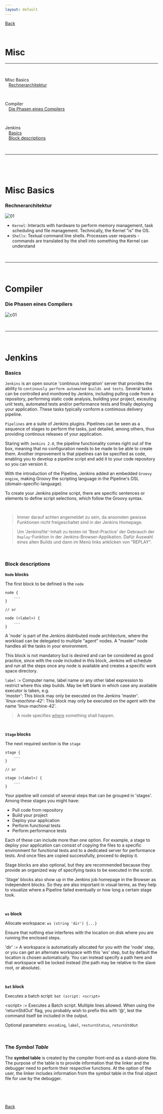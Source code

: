 ```yaml
---
layout: default
---
```


[Back](../)

&nbsp;

# Misc
---  

&nbsp;

Misc Basics  
&nbsp;&nbsp;&nbsp;[Rechnerarchitektur](#link001)

&nbsp;

Compiler  
&nbsp;&nbsp;&nbsp;[Die Phasen eines Compilers](#link002)

&nbsp;

Jenkins  
&nbsp;&nbsp;&nbsp;[Basics](#link003)  
&nbsp;&nbsp;&nbsp;[Block descriptions](#link004)  

&nbsp;

---

&nbsp;

&nbsp;

# Misc Basics

### <a name="link001"></a> Rechnerarchitektur
![01](../assets/pics/architecture.png)  

- `Kernel`: Interacts with hardware to perform memory management, task scheduling and file management. Technically, the Kernel "is" the OS.  
- `Shells`: Textual command line shells. Processes user requests - commands are translated by the shell into something the Kernel can understand

&nbsp;

---  

&nbsp;

# Compiler

### <a name="link002"></a> Die Phasen eines Compilers
![c01](../assets/pics/compiler_01.png)  

&nbsp;

---  

&nbsp;

# Jenkins

### <a name="link003"></a> Basics  

`Jenkins` is an open source 'continous integration' server that provides the ability to `continously perform automated builds and tests`. Several tasks can be controlled and monitored by Jenkins, including pulling code from a repository, performing static code analysis, building your project, exceuting unit tests, automated tests and/or performance tests and finally deploying your application. These tasks typically conform a contimous delivery pipeline.  

`Pipelines` are a suite of Jenkins plugins. Pipelines can be seen as a sequence of stages to perform the tasks, just detailed, among others, thus providing continous releases of your application.  

Staring with `Jenkins 2.0`, the pipeline functionality comes right out of the box, meaning that no configuration needs to be made to be able to create them. Another improvement is that pipelines can be specified as code, enabling you to develop a pipeline script and add it to your code repository so you can version it.  

With the introduction of the Pipeline, Jenkins added an embedded `Groovy engine`, making Groovy the scripting language in the Pipeline's DSL (domain-specific-language).  

To create your Jenkins pipeline script, there are specific sentences or elements to define script selections, which follow the Groovy syntax.

&nbsp;

> Immer darauf achten angemeldet zu sein, da ansonsten gewisse Funktionen nicht freigeschaltet sind in der Jenkins Homepage.

> Um 'Jenkinsfile'-Inhalt zu testen ist 'Best-Practice' der Gebrauch der `Replay`-Funktion in der Jenkins-Browser-Applikation. Dafür Auswahl eines alten Builds und dann im Menü links anklicken von "REPLAY".

&nbsp;

### <a name="link004"></a> Block descriptions  

**`Node` blocks**  

The first block to be defined is the `node`
```
node {
    ...
} 

// or

node (<label>) {
    ...
}
```
A 'node' is part of the Jenkins distributed mode architecture, where the workload can be delegated to multiple "agent" nodes. A "master" node handles all the tasks in your environment.  

This block is not mandatory but is desired and can be considered as good practice, since with the code included in this block, Jenkins will schedule and run all the steps once any node is available and creates a specific work space directory.  

`label` := Computer name, label name or any other label expression to restrict where this step builds. May be left blank in which case any available executor is taken, e.g.  
*'master'*: This block may only be executed on the Jenkins 'master'.  
*'linux-machine-42'*: This block may only be executed on the agent with the name 'linux-machine-42'.  

> A node specifies <u>where</u> something shall happen.  

&nbsp;

**`Stage` blocks**  

The next required section is the `stage`  
```
stage {
    ...
} 

// or

stage (<label>) {
    ...
}
```
Your pipeline will consist of several steps that can be grouped in 'stages'. Among these stages you might have:  
- Pull code from repository
- Build your project
- Deploy your application
- Perform functional tests
- Perform performance tests

Each of these can include more than one option. For example, a stage to deploy your application can consist of copying the files to a specific environment for functional tests and to a dedicated server for performance tests. And once files are copied successfully, proceed to deploy it.  

Stage blocks are also optional, but they are recommended because they provide an organized way of specifying tasks to be executed in the script.  

'Stage' blocks also show up in the Jenkins job homepage in the Browser as independent blocks. So they are also important in visual terms, as they help to visualize where a Pipeline failed eventually or how long a certain stage took.  

&nbsp;

**`ws` block**  

Allocate workspace: `ws (string 'dir') {...}`  

Ensure that nothing else interferes with the location on disk where you are running the enclosed steps.  

'dir' := A workspace is automatically allocated for you with the 'node' step, or you can get an alternate workspace with this 'ws' step, but by default the location is chosen automatically. You can instead specify a path here and that workspace will be locked instead (the path may be relative to the slave root, or absolute).  

&nbsp;

**`bat` block**  

Executes a batch script: `bat (script: <script>`  

\<script\> := Executes a Batch script. Multiple lines allowed. When using the 'returnStdOut' flag, you probably wish to prefix this with '\@', lest the command itself be included in the output.  

Optional parameters:  `encoding`, `label`, `resturnStatus`, `returnStdOut`  

&nbsp;

### The *Symbol Table*  

The **symbol table** is created by the compiler front-end as a stand-alone file. The purpose of the table is to provide information that the linker and the debugger need to perform their respective functions. At the option of the user, the linker includes information from the symbol table in the final object file for use by the debugger.




&nbsp;

&nbsp;

[Back](../)
